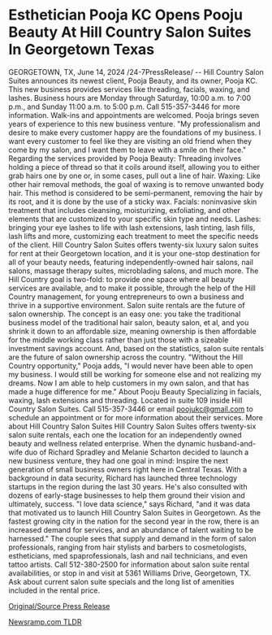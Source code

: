 # Esthetician Pooja KC Opens Pooju Beauty At Hill Country Salon Suites In Georgetown Texas

GEORGETOWN, TX, June 14, 2024 /24-7PressRelease/ -- Hill Country Salon Suites announces its newest client, Pooja Beauty, and its owner, Pooja KC. This new business provides services like threading, facials, waxing, and lashes. Business hours are Monday through Saturday, 10:00 a.m. to 7:00 p.m., and Sunday 11:00 a.m. to 5:00 p.m. Call 515-357-3446 for more information. Walk-ins and appointments are welcomed.  Pooja brings seven years of experience to this new business venture.  "My professionalism and desire to make every customer happy are the foundations of my business. I want every customer to feel like they are visiting an old friend when they come by my salon, and I want them to leave with a smile on their face."  Regarding the services provided by Pooja Beauty:  Threading involves holding a piece of thread so that it coils around itself, allowing you to either grab hairs one by one or, in some cases, pull out a line of hair.   Waxing: Like other hair removal methods, the goal of waxing is to remove unwanted body hair. This method is considered to be semi-permanent, removing the hair by its root, and it is done by the use of a sticky wax.  Facials: noninvasive skin treatment that includes cleansing, moisturizing, exfoliating, and other elements that are customized to your specific skin type and needs.   Lashes: bringing your eye lashes to life with lash extensions, lash tinting, lash fills, lash lifts and more, customizing each treatment to meet the specific needs of the client.  Hill Country Salon Suites offers twenty-six luxury salon suites for rent at their Georgetown location, and it is your one-stop destination for all of your beauty needs, featuring independently-owned hair salons, nail salons, massage therapy suites, microblading salons, and much more. The Hill Country goal is two-fold: to provide one space where all beauty services are available, and to make it possible, through the help of the Hill Country management, for young entrepreneurs to own a business and thrive in a supportive environment.  Salon suite rentals are the future of salon ownership. The concept is an easy one: you take the traditional business model of the traditional hair salon, beauty salon, et al, and you shrink it down to an affordable size, meaning ownership is then affordable for the middle working class rather than just those with a sizeable investment savings account. And, based on the statistics, salon suite rentals are the future of salon ownership across the country.  "Without the Hill Country opportunity," Pooja adds, "I would never have been able to open my business. I would still be working for someone else and not realizing my dreams. Now I am able to help customers in my own salon, and that has made a huge difference for me."  About Pooju Beauty Specializing in facials, waxing, lash extensions and threading. Located in suite 109 inside Hill Country Salon Suites. Call 515-357-3446 or email poojukc@gmail.com to schedule an appointment or for more information about their services.  More about Hill Country Salon Suites  Hill Country Salon Suites offers twenty-six salon suite rentals, each one the location for an independently owned beauty and wellness related enterprise. When the dynamic husband-and-wife duo of Richard Spradley and Melanie Scharton decided to launch a new business venture, they had one goal in mind: Inspire the next generation of small business owners right here in Central Texas.  With a background in data security, Richard has launched three technology startups in the region during the last 30 years. He's also consulted with dozens of early-stage businesses to help them ground their vision and ultimately, success.  "I love data science," says Richard, "and it was data that motivated us to launch Hill Country Salon Suites in Georgetown. As the fastest growing city in the nation for the second year in the row, there is an increased demand for services, and an abundance of talent waiting to be harnessed."  The couple sees that supply and demand in the form of salon professionals, ranging from hair stylists and barbers to cosmetologists, estheticians, med spaprofessionals, lash and nail technicians, and even tattoo artists.  Call 512-380-2500 for information about salon suite rental availabilities, or stop in and visit at 5361 Williams Drive, Georgetown, TX. Ask about current salon suite specials and the long list of amenities included in the rental price. 

[Original/Source Press Release](https://www.24-7pressrelease.com/press-release/511716/esthetician-pooja-kc-opens-pooju-beauty-at-hill-country-salon-suites-in-georgetown-texas) 

[Newsramp.com TLDR](https://newsramp.com/None) 